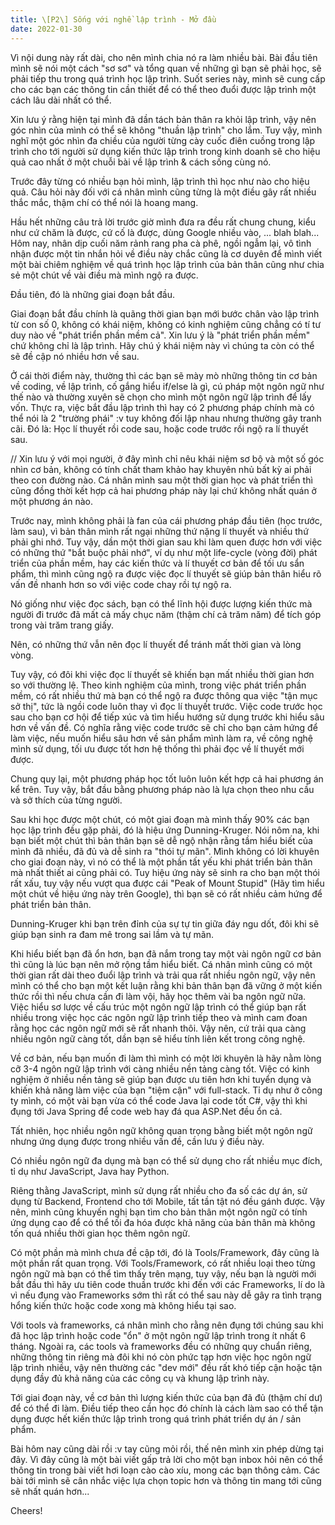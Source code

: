 ```yaml
---
title: \[P2\] Sống với nghề lập trình - Mở đầu
date: 2022-01-30
---
```

Vì nội dung này rất dài, cho nên mình chia nó ra làm nhiều bài. Bài đầu tiên mình sẽ nói một cách "sơ sơ" và tổng quan về những gì bạn sẽ phải học, sẽ phải tiếp thu trong quá trình học lập trình. Suốt series này, mình sẽ cung cấp cho các bạn các thông tin cần thiết để có thể theo đuổi được lập trình một cách lâu dài nhất có thể.

Xin lưu ý rằng hiện tại mình đã dần tách bản thân ra khỏi lập trình, vậy nên góc nhìn của mình có thể sẽ không "thuần lập trình" cho lắm. Tuy vậy, mình nghĩ một góc nhìn đa chiều của người từng cày cuốc điên cuồng trong lập trình cho tới người sử dụng kiến thức lập trình trong kinh doanh sẽ cho hiệu quả cao nhất ở một chuỗi bài về lập trình & cách sống cùng nó.

Trước đây từng có nhiều bạn hỏi mình, lập trình thì học như nào cho hiệu quả. Câu hỏi này đối với cá nhân mình cũng từng là một điều gây rất nhiều thắc mắc, thậm chí có thể nói là hoang mang.

Hầu hết những câu trả lời trước giờ mình đưa ra đều rất chung chung, kiểu như cứ chăm là được, cứ cố là được, dùng Google nhiều vào, ... blah blah... Hôm nay, nhân dịp cuối năm rảnh rang pha cà phê, ngồi ngẫm lại, vô tình nhận được một tin nhắn hỏi về điều này chắc cũng là cơ duyên để mình viết một bài chiêm nghiệm về quá trình học lập trình của bản thân cũng như chia sẻ một chút về vài điều mà mình ngộ ra được.

Đầu tiên, đó là những giai đoạn bắt đầu.

Giai đoạn bắt đầu chính là quãng thời gian bạn mới bước chân vào lập trình từ con số 0, không có khái niệm, không có kinh nghiệm cũng chẳng có tí tư duy nào về "phát triển phần mềm cả". Xin lưu ý là "phát triển phần mềm" chứ không chỉ là lập trình. Hãy chú ý khái niệm này vì chúng ta còn có thể sẽ đề cập nó nhiều hơn về sau.

Ở cái thời điểm này, thường thì các bạn sẽ mày mò những thông tin cơ bản về coding, về lập trình, cố gắng hiểu if/else là gì, cú pháp một ngôn ngữ như thế nào và thường xuyên sẽ chọn cho mình một ngôn ngữ lập trình để lấy vốn. Thực ra, việc bắt đầu lập trình thì hay có 2 phương pháp chính mà có thể nói là 2 "trường phái" :v tuy không đối lập nhau nhưng thường gây tranh cãi. Đó là: Học lí thuyết rồi code sau, hoặc code trước rồi ngộ ra lí thuyết sau.

// Xin lưu ý với mọi người, ở đây mình chỉ nêu khái niệm sơ bộ và một số góc nhìn cơ bản, không có tính chất tham khảo hay khuyên nhủ bất kỳ ai phải theo con đường nào. Cá nhân mình sau một thời gian học và phát triển thì cũng đồng thời kết hợp cả hai phương pháp này lại chứ không nhất quán ở một phương án nào.

Trước nay, mình không phải là fan của cái phương pháp đầu tiên (học trước, làm sau), vì bản thân mình rất ngại những thứ nặng lí thuyết và nhiều thứ phải ghi nhớ. Tuy vậy, dần một thời gian sau khi làm quen được hơn với việc có những thứ "bắt buộc phải nhớ", ví dụ như một life-cycle (vòng đời) phát triển của phần mềm, hay các kiến thức và lí thuyết cơ bản để tối ưu sẩn phẩm, thì mình cũng ngộ ra được việc đọc lí thuyết sẽ giúp bản thân hiểu rõ vấn đề nhanh hơn so với việc code chay rồi tự ngộ ra.

Nó giống như việc đọc sách, bạn có thể lĩnh hội được lượng kiến thức mà người đi trước đã mất cả mấy chục năm (thậm chí cả trăm năm) để tích góp trong vài trăm trang giấy.

Nên, có những thứ vẫn nên đọc lí thuyết để tránh mất thời gian và lòng vòng.

Tuy vậy, có đôi khi việc đọc lí thuyết sẽ khiến bạn mất nhiều thời gian hơn so với thường lệ. Theo kinh nghiệm của mình, trong việc phát triển phần mềm, có rất nhiều thứ mà bạn có thể ngộ ra được thông qua việc "tận mục sở thị", tức là ngồi code luôn thay vì đọc lí thuyết trước. Việc code trước học sau cho bạn cơ hội để tiếp xúc và tìm hiểu hướng sử dụng trước khi hiểu sâu hơn về vấn đề. Có nghĩa rằng việc code trước sẽ chỉ cho bạn cảm hứng để làm việc, nếu muốn hiểu sâu hơn về sản phẩm mình làm ra, về công nghệ mình sử dụng, tối ưu được tốt hơn hệ thống thì phải đọc về lí thuyết mới được.

Chung quy lại, một phương pháp học tốt luôn luôn kết hợp cả hai phương án kể trên. Tuy vậy, bắt đầu bằng phương pháp nào là lựa chọn theo nhu cầu và sở thích của từng người.

Sau khi học được một chút, có một giai đoạn mà mình thấy 90% các bạn học lập trình đều gặp phải, đó là hiệu ứng Dunning-Kruger. Nói nôm na, khi bạn biết một chút thì bản thân bạn sẽ dễ ngộ nhận rằng tầm hiểu biết của mình đã nhiều, đã đủ và dễ sinh ra "thói tự mãn". Mình không có lời khuyên cho giai đoạn này, vì nó có thể là một phần tất yếu khi phát triển bản thân mà nhất thiết ai cũng phải có. Tuy hiệu ứng này sẽ sinh ra cho bạn một thói rất xấu, tuy vậy nếu vượt qua được cái "Peak of Mount Stupid" (Hãy tìm hiểu một chút về hiệu ứng này trên Google), thì bạn sẽ có rất nhiều cảm hứng để phát triển bản thân.

Dunning-Kruger khi bạn trên đỉnh của sự tự tin giữa đáy ngu dốt, đôi khi sẽ giúp bạn sinh ra đam mê trong sai lầm và tự mãn.

Khi hiểu biết bạn đã ổn hơn, bạn đã nắm trong tay một vài ngôn ngữ cơ bản thì cũng là lúc bạn nên mở rộng tầm hiểu biết. Cá nhân mình cũng có một thời gian rất dài theo đuổi lập trình và trải qua rất nhiều ngôn ngữ, vậy nên mình có thể cho bạn một kết luận rằng khi bản thân bạn đã vững ở một kiến thức rồi thì nếu chưa cần đi làm vội, hãy học thêm vài ba ngôn ngữ nữa. Việc hiểu sơ lược về cấu trúc một ngôn ngữ lập trình có thể giúp bạn rất nhiều trong việc học các ngôn ngữ lập trình tiếp theo và mình cam đoan rằng học các ngôn ngữ mới sẽ rất nhanh thôi. Vậy nên, cứ trải qua càng nhiều ngôn ngữ càng tốt, dần bạn sẽ hiểu tính liên kết trong công nghệ.

Về cơ bản, nếu bạn muốn đi làm thì mình có một lời khuyên là hãy nằm lòng cỡ 3-4 ngôn ngữ lập trình với càng nhiều nền tảng càng tốt. Việc có kinh nghiệm ở nhiều nền tảng sẽ giúp bạn được ưu tiên hơn khi tuyển dụng và khiến khả năng làm việc của bạn "tiệm cận" với full-stack. Tỉ dụ như ở công ty mình, có một vài bạn vừa có thể code Java lại code tốt C#, vậy thì khi đụng tới Java Spring để code web hay đá qua ASP.Net đều ổn cả.

Tất nhiên, học nhiều ngôn ngữ không quan trọng bằng biết một ngôn ngữ nhưng ứng dụng được trong nhiều vấn đề, cần lưu ý điều này.

Có nhiều ngôn ngữ đa dụng mà bạn có thể sử dụng cho rất nhiều mục đích, tỉ dụ như JavaScript, Java hay Python.

Riêng thằng JavaScript, mình sử dụng rất nhiều cho đa số các dự án, sử dụng từ Backend, Frontend cho tới Mobile, tất tần tật nó đều gánh được. Vậy nên, mình cũng khuyến nghị bạn tìm cho bản thân một ngôn ngữ có tính ứng dụng cao để có thể tối đa hóa được khả năng của bản thân mà không tốn quá nhiều thời gian học thêm ngôn ngữ.

Có một phần mà mình chưa đề cập tới, đó là Tools/Framework, đây cũng là một phần rất quan trọng. Với Tools/Framework, có rất nhiều loại theo từng ngôn ngữ mà bạn có thể tìm thấy trên mạng, tuy vậy, nếu bạn là người mới bắt đầu thì hãy ưu tiên code thuần trước khi đến với các Frameworks, lí do là vì nếu đụng vào Frameworks sớm thì rất có thể sau này dễ gây ra tình trạng hổng kiến thức hoặc code xong mà không hiểu tại sao.

Với tools và frameworks, cá nhân mình cho rằng nên đụng tới chúng sau khi đã học lập trình hoặc code "ổn" ở một ngôn ngữ lập trình trong ít nhất 6 tháng. Ngoài ra, các tools và frameworks đều có những quy chuẩn riêng, những thông tin riêng mà đôi khi nó còn phức tạp hơn việc học ngôn ngữ lập trình nhiều, vậy nên thường các "dev mới" đều rất khó tiếp cận hoặc tận dụng đầy đủ khả năng của các công cụ và khung lập trình này.

Tới giai đoạn này, về cơ bản thì lượng kiến thức của bạn đã đủ (thậm chí dư) để có thể đi làm. Điều tiếp theo cần học đó chính là cách làm sao có thể tận dụng được hết kiến thức lập trình trong quá trình phát triển dự án / sản phẩm.

Bài hôm nay cũng dài rồi :v tay cũng mỏi rồi, thế nên mình xin phép dừng tại đây. Vì đây cũng là một bài viết gấp trả lời cho một bạn inbox hỏi nên có thể thông tin trong bài viết hơi loạn cào cào xíu, mong các bạn thông cảm. Các bài tới mình sẽ cân nhắc việc lựa chọn topic hơn và thông tin mang tới cũng sẽ nhất quán hơn...

Cheers!